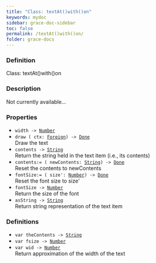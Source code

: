 ```yaml
---
title: "Class: textAt()with()on"
keywords: mydoc
sidebar: grace-doc-sidebar
toc: false
permalink: /textAt()with()on/
folder: grace-docs
---
```


### Definition
Class: textAt()with()on  

### Description
Not currently available...  

### Properties
  
- `width -> `[`Number`]({{site.baseurl}}/404)  
- `draw ( ctx: `[`Foreign`](/grace-documentation/Foreign)`) -> `[`Done`]({{site.baseurl}}/404)  
Draw the text
- `contents -> `[`String`]({{site.baseurl}}/404)  
Return the string held in the text item (i.e., its contents)
- `contents:= ( newContents: `[`String`]({{site.baseurl}}/404)`) -> `[`Done`]({{site.baseurl}}/404)  
Reset the contents to newContents
- `fontSize:= ( size': `[`Number`]({{site.baseurl}}/404)`) -> `[`Done`]({{site.baseurl}}/404)  
Reset the font size to size'
- `fontSize -> `[`Number`]({{site.baseurl}}/404)  
Return the size of the font
- `asString -> `[`String`]({{site.baseurl}}/404)  
Return string representation of the text item

### Definitions
- `var theContents -> `[`String`]({{site.baseurl}}/404)  
- `var fsize -> `[`Number`]({{site.baseurl}}/404)  
- `var wid -> `[`Number`]({{site.baseurl}}/404)  
Return approximation of the width of the text
